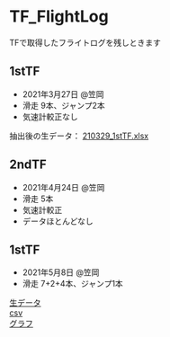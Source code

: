 # TF_FlightLog
TFで取得したフライトログを残しときます

## 1stTF
- 2021年3月27日 @笠岡
- 滑走 9本、ジャンプ2本
- 気速計較正なし
  
抽出後の生データ：
[210329_1stTF.xlsx](https://github.com/KUBTSSAvionics/TF_FlightLog/blob/main/210327_1st_TF/210329_1stTF.xlsx)

## 2ndTF
- 2021年4月24日 @笠岡
- 滑走 5本
- 気速計較正
- データほとんどなし


## 1stTF
- 2021年5月8日 @笠岡
- 滑走 7+2+4本、ジャンプ1本

[生データ](https://github.com/KUBTSSAvionics/TF_FlightLog/blob/main/210508_3rd_TF/raw)  
[csv](https://github.com/KUBTSSAvionics/TF_FlightLog/blob/main/210508_3rd_TF/csv)  
[グラフ](https://github.com/KUBTSSAvionics/TF_FlightLog/blob/main/210508_3rd_TF/graph)

